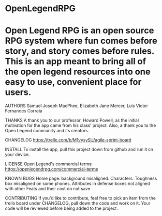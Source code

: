 # OpenLegendRPG
# Open Legend RPG is an open source RPG system where fun comes before story, and story comes before rules.  This is an app meant to bring all of the open legend resources into one easy to use, convenient place for users.

AUTHORS
  Samuel Joseph MacPhee, Elizabeth Jane Mercer, Luis Victor Fernandes Correia

THANKS
  A thank you to our professor, Howard Powell, as the initial motivation for the app came from his class' project. Also, a thank you to the Open Legend community and its creators.
  
CHANGELOG
  https://trello.com/b/M1vysySU/agile-sprint-board
  
INSTALL
  To install the app, pull this project down from github and run it on your device.

LICENSE
Open Legend's commercial terms: https://openlegendrpg.com/commercial-terms

KNOWN BUGS
  Home page:  background misaligned.
  Characters: Toughness box misaligned on some phones.
              Attributes in defense boxes not aligned with other
              Feats and their cost do not save
  

CONTRIBUTING
  If you'd like to contribute, feel free to pick an item from the trello board under CHANGELOG, pull down the code and work on it. Your code will be reviewed before being added to the project.
